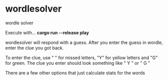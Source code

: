 # wordlesolver
wordle solver

Execute with...
  **cargo run --release play**
  
wordlesolver will respond with a guess. After you enter the guess in wordle, enter the clue you got back.

To enter the clue, use " " for missed letters, "Y" for yellow letters and "G" for green. The clue you enter should look
something like "  Y  " or " G   "


There are a few other options that just calculate stats for the words


